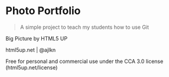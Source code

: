 # Photo Portfolio

> A simple project to teach my students how to use Git

Big Picture by HTML5 UP

html5up.net | @ajlkn

Free for personal and commercial use under the CCA 3.0 license (html5up.net/license)


